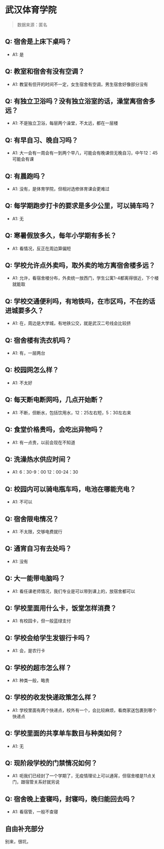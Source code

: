 # 武汉体育学院

> 数据来源：匿名

## Q: 宿舍是上床下桌吗？

- A1: 是

## Q: 教室和宿舍有没有空调？

- A1: 教室有但开的时间不一定，女生宿舍有空调，男生宿舍好像部分没有

## Q: 有独立卫浴吗？没有独立浴室的话，澡堂离宿舍多远？

- A1: 不是独立卫浴，每层两个澡堂，不太远，都在一层楼

## Q: 有早自习、晚自习吗？

- A1: 大一会有一周会有一到两个早八，可能会有晚课但无晚自习，中午12：45可能会有课

## Q: 有晨跑吗？

- A1: 没有，是体育学院，但相对选修体育课会更难过

## Q: 每学期跑步打卡的要求是多少公里，可以骑车吗？

- A1: 无

## Q: 寒暑假放多久，每年小学期有多长？

- A1: 看情况，反正在周边算偏短

## Q: 学校允许点外卖吗，取外卖的地方离宿舍楼多远？

- A1: 允许，看宿舍楼分布，外卖统一放西门，学生公寓1-4都离得很近，下个楼就能取

## Q: 学校交通便利吗，有地铁吗，在市区吗，不在的话进城要多久？

- A1: 在，周边是大学城，有地铁公交，就是武汉二号线会比较挤

## Q: 宿舍楼有洗衣机吗？

- A1: 有，一层两台

## Q: 校园网怎么样？

- A1: 不太好

## Q: 每天断电断网吗，几点开始断？

- A1: 不断，但断水，包括饮用水，12：25左右短，5：30左右来

## Q: 食堂价格贵吗，会吃出异物吗？

- A1: 有一点贵，以前会现在不知道

## Q: 洗澡热水供应时间？

- A1: 6：30-9：00     12：00-24：30

## Q: 校园内可以骑电瓶车吗，电池在哪能充电？

- A1: 不可以

## Q: 宿舍限电情况？

- A1: 不太限，交够电费就行

## Q: 通宵自习有去处吗？

- A1: 没有

## Q: 大一能带电脑吗？

- A1: 看任课老师情况，我们专业是可以带到课上的，放宿舍都可以

## Q: 学校里面用什么卡，饭堂怎样消费？

- A1: 有校园卡，但一般蓝绿支付

## Q: 学校会给学生发银行卡吗？

- A1: 会，是农行卡

## Q: 学校的超市怎么样？

- A1: 种类一般，略贵

## Q: 学校的收发快递政策怎么样？

- A1: 学校里面有两个快递点，校外有一个，会比较麻烦，看商家送包裹到哪个快递点

## Q: 学校里面的共享单车数目与种类如何？

- A1: 无

## Q: 现阶段学校的门禁情况如何？

- A1: 呃我们已经封了一个学期了，无疫情理论上可以通宵，但宿舍楼是11点关门，跟宿管关系好就另说

## Q: 宿舍晚上查寝吗，封寝吗，晚归能回去吗？

- A1: 看宿管，一般不查寝

## 自由补充部分

别来，很坑，